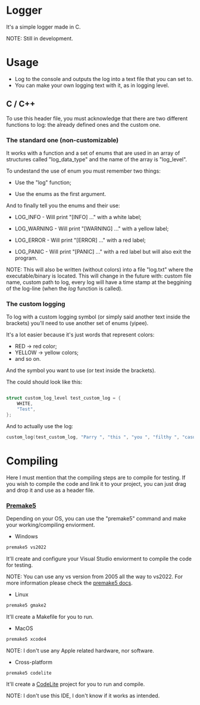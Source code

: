 # Logger

It's a simple logger made in C.

NOTE: Still in development.

# Usage

- Log to the console and outputs the log into a text file that you can set to.
- You can make your own logging text with it, as in logging level.

## C / C++

To use this header file, you must acknowledge that there are two different functions to log: the already defined ones and the custom one.

### The standard one (non-customizable)

It works with a function and a set of enums that are used in an array of structures called "log\_data\_type" and the name of the array is "log\_level".

To undestand the use of enum you must remember two things:

- Use the "log" function;

- Use the enums as the first argument.

And to finally tell you the enums and their use:

- LOG\_INFO - Will print "[INFO] ..." with a white label;

- LOG\_WARNING - Will print "[WARNING] ..." with a yellow label;

- LOG\_ERROR - Will print "[ERROR] ..." with a red label;

- LOG\_PANIC - Will print "[PANIC] ..." with a red label but will also exit the program.

NOTE: This will also be written (without colors) into a file "log.txt" where the executable/binary is located. This will change in the future with: custom file name, custom path to log, every log will have a time stamp at the beggining of the log-line (when the *log* function is called).

### The custom logging

To log with a custom logging symbol (or simply said another text inside the brackets) you'll need to use another set of enums (yipee).

It's a lot easier because it's just words that represent colors:

- RED -> red color;
- YELLOW -> yellow colors;
- and so on.

And the symbol you want to use (or text inside the brackets).

The could should look like this:

```c

struct custom_log_level test_custom_log = {
	WHITE,
	"Test",
};

```

And to actually use the log:

```c
custom_log(test_custom_log, "Parry ", "this ", "you ", "filthy ", "casual.");
```

# Compiling

Here I must mention that the compiling steps are to compile for testing. If you wish to compile the code and link it to your project, you can just drag and drop it and use as a header file.

### [Premake5](https://premake.github.io/)

Depending on your OS, you can use the "premake5" command and make your working/compiling enviorment.

- Windows

```bash
premake5 vs2022
```

It'll create and configure your Visual Studio enviorment to compile the code for testing.

NOTE: You can use any vs version from 2005 all the way to vs2022. For more information please check the [premake5 docs](https://premake.github.io/).

- Linux

```bash
premake5 gmake2
```

It'll create a Makefile for you to run.

- MacOS

```bash
premake5 xcode4
```

NOTE: I don't use any Apple related hardware, nor software.

- Cross-platform

```bash
premake5 codelite
```

It'll create a [CodeLite](https://codelite.org/) project for you to run and compile.

NOTE: I don't use this IDE, I don't know if it works as intended.
